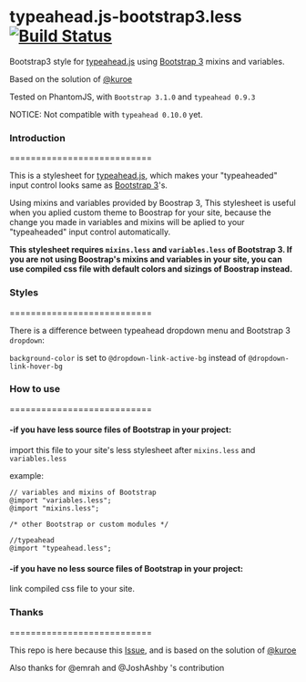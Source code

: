 typeahead.js-bootstrap3.less [![Build Status](https://travis-ci.org/hyspace/typeahead.js-bootstrap3.less.png?branch=develop)](https://travis-ci.org/hyspace/typeahead.js-bootstrap3.less)
===========================

Bootstrap3 style for [typeahead.js](https://github.com/twitter/typeahead.js) using [Bootstrap 3](https://github.com/twbs/bootstrap/) mixins and variables.

Based on the solution of [@kuroe](https://github.com/kuroe)

Tested on PhantomJS, with `Bootstrap 3.1.0` and `typeahead 0.9.3`

NOTICE: Not compatible with `typeahead 0.10.0` yet.

### Introduction
===========================

This is a stylesheet for [typeahead.js](https://github.com/twitter/typeahead.js), which makes your "typeaheaded" input control looks same as [Bootstrap 3](https://github.com/twbs/bootstrap/)'s.

Using mixins and variables provided by Boostrap 3, This stylesheet is useful when you aplied custom theme to Boostrap for your site, because the change you made in variables and mixins will be aplied to your "typeaheaded" input control automatically.

**This stylesheet requires `mixins.less` and `variables.less` of Bootstrap 3. If you are not using Boostrap's mixins and variables in your site, you can use compiled css file with default colors and sizings of Boostrap instead.**

### Styles
===========================

There is a difference between typeahead dropdown menu and Bootstrap 3 `dropdown`:

`background-color` is set to `@dropdown-link-active-bg` instead of `@dropdown-link-hover-bg`

### How to use
===========================

#### -if you have less source files of Bootstrap in your project:

import this file to your site's less stylesheet after `mixins.less` and `variables.less`

example:

    // variables and mixins of Bootstrap
    @import "variables.less";
    @import "mixins.less";

    /* other Bootstrap or custom modules */

    //typeahead
    @import "typeahead.less";

#### -if you have no less source files of Bootstrap in your project:

link compiled css file to your site.

### Thanks
===========================

This repo is here because this [Issue](https://github.com/twitter/typeahead.js/issues/378), and is based on the solution of [@kuroe](http://jsfiddle.net/kuroe/qrtua/14/)

Also thanks for @emrah and @JoshAshby 's contribution